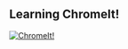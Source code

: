 ## Learning ChromeIt!

[![ChromeIt!](http://img.youtube.com/vi/SGVZe83Ewiw/0.jpg)](http://www.youtube.com/watch?v=SGVZe83Ewiw)

